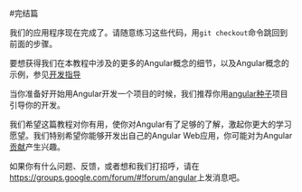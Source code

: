 #完结篇

我们的应用程序现在完成了。请随意练习这些代码，用`git checkout`命令跳回到前面的步骤。

要想获得我们在本教程中涉及的更多的Angular概念的细节，以及Angular概念的示例，参见[开发指导](https://docs.angularjs.org/guide/)

当你准备好开始用Angular开发一个项目的时候，我们推荐你用[angular种子](https://github.com/angular/angular-seed)项目引导你的开发。

我们希望这篇教程对你有用，使你对Angular有了足够的了解，激起你更大的学习愿望。我们特别希望你能够开发出自己的Angular Web应用，你可能对为Angular[贡献](https://docs.angularjs.org/misc/contribute)产生兴趣。

如果你有什么问题、反馈，或者想和我们打招呼，请在<https://groups.google.com/forum/#!forum/angular>上发消息吧。
